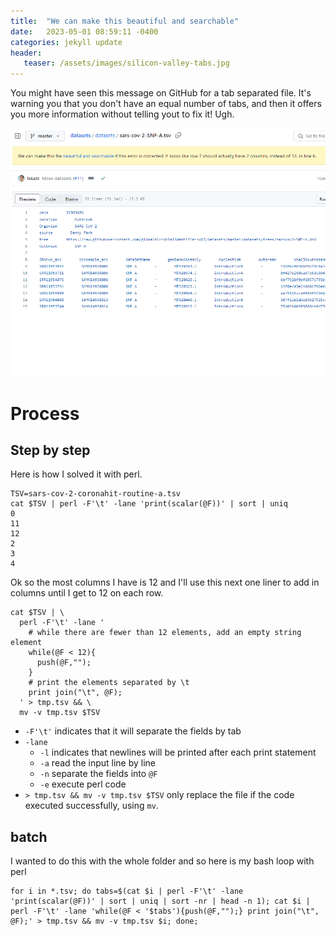 ```yaml
---
title:  "We can make this beautiful and searchable"
date:   2023-05-01 08:59:11 -0400
categories: jekyll update
header:
   teaser: /assets/images/silicon-valley-tabs.jpg
---
```


You might have seen this message on GitHub for a tab separated file.
It's warning you that you don't have an equal number of tabs, and then it offers you more information without telling yout to fix it!  Ugh.

![screenshot of github saying "we can make this file beautiful and searchable](/assets/images/beautiful-and-searchable.png)

# Process

## Step by step

Here is how I solved it with perl.

```
TSV=sars-cov-2-coronahit-routine-a.tsv
cat $TSV | perl -F'\t' -lane 'print(scalar(@F))' | sort | uniq 
0
11
12
2
3
4
```

Ok so the most columns I have is 12 and I'll use this next one liner to add in columns until I get to 12 on each row.

```
cat $TSV | \
  perl -F'\t' -lane '
    # while there are fewer than 12 elements, add an empty string element
    while(@F < 12){
      push(@F,"");
    }
    # print the elements separated by \t
    print join("\t", @F);
  ' > tmp.tsv && \
  mv -v tmp.tsv $TSV
```

* `-F'\t'` indicates that it will separate the fields by tab
* `-lane` 
   * `-l` indicates that newlines will be printed after each print statement
   * `-a` read the input line by line
   * `-n` separate the fields into `@F`
   * `-e` execute perl code
* `> tmp.tsv && mv -v tmp.tsv $TSV` only replace the file if the code executed successfully, using `mv`.

## batch

I wanted to do this with the whole folder and so here is my bash loop with perl

```
for i in *.tsv; do tabs=$(cat $i | perl -F'\t' -lane 'print(scalar(@F))' | sort | uniq | sort -nr | head -n 1); cat $i | perl -F'\t' -lane 'while(@F < '$tabs'){push(@F,"");} print join("\t", @F);' > tmp.tsv && mv -v tmp.tsv $i; done;

```

